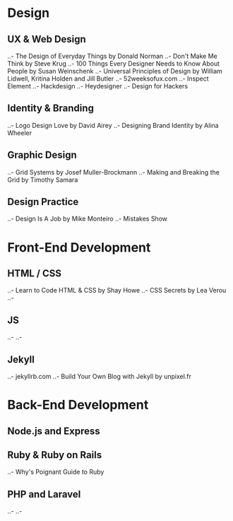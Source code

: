 # Design
## UX & Web Design
..- The Design of Everyday Things by Donald Norman
..- Don't Make Me Think by Steve Krug
..- 100 Things Every Designer Needs to Know About People by Susan Weinschenk
..- Universal Principles of Design by William Lidwell, Kritina Holden and Jill Butler
..- 52weeksofux.com
..- Inspect Element
..- Hackdesign
..- Heydesigner
..- Design for Hackers

## Identity & Branding
..- Logo Design Love by David Airey
..- Designing Brand Identity by Alina Wheeler

## Graphic Design
..- Grid Systems by Josef Muller-Brockmann
..- Making and Breaking the Grid by Timothy Samara

## Design Practice
..- Design Is A Job by Mike Monteiro
..- Mistakes Show


# Front-End Development
## HTML / CSS
..- Learn to Code HTML & CSS by Shay Howe
..- CSS Secrets by Lea Verou
..-

## JS
..-
..-

## Jekyll
..- jekyllrb.com
..- Build Your Own Blog with Jekyll by unpixel.fr

# Back-End Development
## Node.js and Express

## Ruby & Ruby on Rails
..- Why's Poignant Guide to Ruby

## PHP and Laravel
..-
..-
